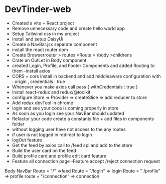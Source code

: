 # DevTinder-web

- Created a vite + React project
- Remove unnecessary code  and  create hello  world app 
- Setup Tailwind css in my project
- Install and setup DaisyUi 
- Create a NavBar.jsx separate component 
- install the react router dom 
- Create Browserrouter > routes >Route = /body >childrens
- Crate an OutLet in Body component
- created Login, Profile, and Footer Components and added Routing to them 
-install axios 
- CORS =  cors install in backend and add middleaware  configuration with : origin , credentials : true
- Whenever you make  axios call pass { withCredentials : true } 
- Install react-redux and redux/@toolkit 
- configure Store => Provider => createSlice => add reducer to store 
- Add redux devTool in chrome 
- login and see your code is coming properly in store 
- As soon as you login see your NavBar should updated
- Refactor your code  create a constants file +  add files in components folder 
- without logging user have not access to the any routes
- if user is not logged in redirect to login
- logOut feature 
- Get the feed by axios call to /feed api  and add to the store 
- Build the user card on the feed 
- Build profile card  and profile edit card feature 
- Feature all connection  page 
-Feature accept /reject  connection request








Body 
     NavBar
     Route = "/" =>feed 
     Route = "/login" => login
     Route = " /profile" => profile
     route = "/connection" => connection